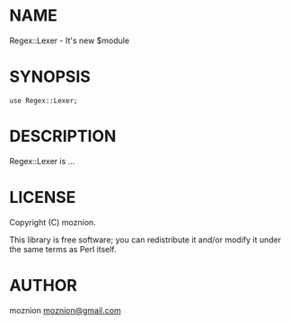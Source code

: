# NAME

Regex::Lexer - It's new $module

# SYNOPSIS

    use Regex::Lexer;

# DESCRIPTION

Regex::Lexer is ...

# LICENSE

Copyright (C) moznion.

This library is free software; you can redistribute it and/or modify
it under the same terms as Perl itself.

# AUTHOR

moznion <moznion@gmail.com>
